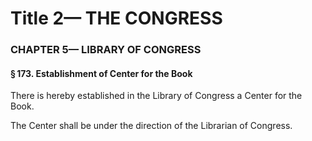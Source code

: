 
# Title 2— THE CONGRESS
### CHAPTER 5— LIBRARY OF CONGRESS
#### § 173. Establishment of Center for the Book

There is hereby established in the Library of Congress a Center for the Book.

The Center shall be under the direction of the Librarian of Congress.

